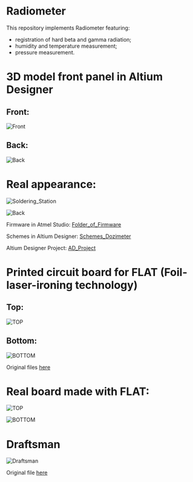 # Radiometer

This repository implements Radiometer featuring:
 - registration of hard beta and gamma radiation;
 - humidity and temperature measurement;
 - pressure measurement.


# 3D model front panel in Altium Designer
## Front:
![Front](docs/pictures/Front.PNG)

## Back:
![Back](docs/pictures/Back.PNG)

# Real appearance:
![Soldering_Station](docs/pictures/photo_2021-04-11_12-47-26.jpg)

![Back](docs/pictures/photo_2020-05-12_22-54-14.jpg)


Firmware in Atmel Studio: [Folder_of_Firmware](firmware/)

Schemes in Altium Designer: [Schemes_Dozimeter](Dozimetr/Dozimetr_v1.0/Project_Outputs_for_Dozimetr_v1.0/Schemes.PDF)

Altium Designer Project: [AD_Project](Dozimetr/Dozimetr_v1.0/)

# Printed circuit board for FLAT (Foil-laser-ironing technology)
## Top:
![TOP](docs/pictures/Top.png)

## Bottom:
![BOTTOM](docs/pictures/Bottom.png)

Original files [here](Dozimetr/Dozimetr_v1.0/Project_Outputs_for_Dozimetr_v1.0/Job1.PDF)

# Real board made with FLAT:
![TOP](docs/pictures/photo_2021-04-11_12-46-56.jpg)

![BOTTOM](docs/pictures/photo_2021-04-11_12-46-53.jpg)

# Draftsman
![Draftsman](docs/pictures/Draw.png)

Original file [here](Dozimetr/Dozimetr_v1.0/Project_Outputs_for_Dozimetr_v1.0/Draw.pdf)
